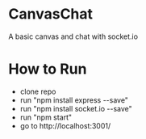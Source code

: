 # CanvasChat
A basic canvas and chat with socket.io

# How to Run
- clone repo
- run "npm install express --save"
- run "npm install socket.io --save"
- run "npm start"
- go to http://localhost:3001/